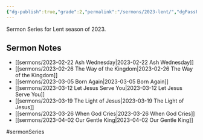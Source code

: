 ```yaml
---
{"dg-publish":true,"grade":2,"permalink":"/sermons/2023-lent/","dgPassFrontmatter":true}
---
```



Sermon Series for Lent season of 2023.

## Sermon Notes

- [[sermons/2023-02-22 Ash Wednesday\|2023-02-22 Ash Wednesday]]
- [[sermons/2023-02-26 The Way of the Kingdom\|2023-02-26 The Way of the Kingdom]]
- [[sermons/2023-03-05 Born Again\|2023-03-05 Born Again]]
- [[sermons/2023-03-12 Let Jesus Serve You\|2023-03-12 Let Jesus Serve You]]
- [[sermons/2023-03-19 The Light of Jesus\|2023-03-19 The Light of Jesus]]
- [[sermons/2023-03-26 When God Cries\|2023-03-26 When God Cries]]
- [[sermons/2023-04-02 Our Gentle King\|2023-04-02 Our Gentle King]]


#sermonSeries